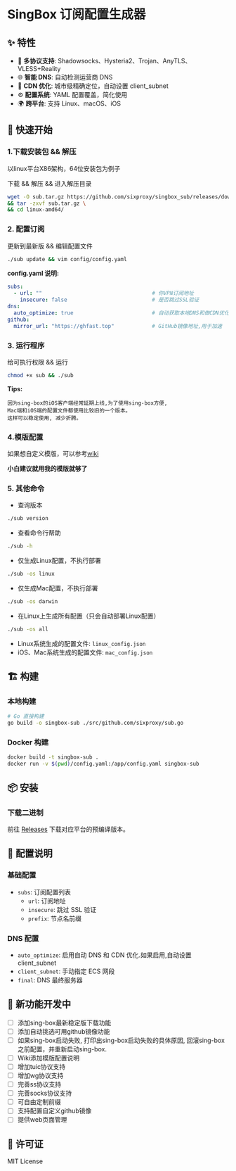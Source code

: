 # SingBox 订阅配置生成器
## ✨ 特性
- 🔧 **多协议支持**: Shadowsocks、Hysteria2、Trojan、AnyTLS、VLESS+Reality
- 🌐 **智能 DNS**: 自动检测运营商 DNS
- 🚀 **CDN 优化**: 城市级精确定位，自动设置 client_subnet
- ⚙️ **配置系统**: YAML 配置覆盖，简化使用
- 🌍 **跨平台**: 支持 Linux、macOS、iOS

## 🚀 快速开始
### 1.下载安装包 && 解压 
以linux平台X86架构，64位安装包为例子

下载 && 解压 && 进入解压目录
```bash
wget -O sub.tar.gz https://github.com/sixproxy/singbox_sub/releases/download/v1.2.9/sub-linux-amd64.tar.gz \
&& tar -zxvf sub.tar.gz \
&& cd linux-amd64/
```

### 2. 配置订阅
更新到最新版 && 编辑配置文件
```bash
./sub update && vim config/config.yaml
```

**config.yaml 说明:**
```yaml
subs:
  - url: ""                                   # 你VPN订阅地址
    insecure: false                           # 是否跳过SSL验证
dns:
  auto_optimize: true                         # 自动获取本地DNS和做CDN优化
github:
  mirror_url: "https://ghfast.top"            # GitHub镜像地址,用于加速
```

### 3. 运行程序
给可执行权限 && 运行
```bash
chmod +x sub && ./sub
```

**Tips:**

    因为sing-box的iOS客户端经常延期上线,为了使用sing-box方便,
    Mac端和iOS端的配置文件都使用比较旧的一个版本。
    这样可以稳定使用, 减少折腾。

### 4.模版配置
如果想自定义模版，可以参考[wiki](https://github.com/sixproxy/singbox_sub/wiki)

**小白建议就用我的模版就够了**

### 5. 其他命令
- 查询版本
```bash
./sub version
```

- 查看命令行帮助
```bash
./sub -h
```
- 仅生成Linux配置，不执行部署
```bash
./sub -os linux
```
- 仅生成Mac配置，不执行部署
```bash
./sub -os darwin
```
- 在Linux上生成所有配置（只会自动部署Linux配置）
```bash
./sub -os all
```
- Linux系统生成的配置文件:   `linux_config.json`
- iOS、Mac系统生成的配置文件: `mac_config.json`


## 🏗️ 构建

### 本地构建
```bash
# Go 直接构建
go build -o singbox-sub ./src/github.com/sixproxy/sub.go
```

### Docker 构建
```bash
docker build -t singbox-sub .
docker run -v $(pwd)/config.yaml:/app/config.yaml singbox-sub
```

## 📦 安装
### 下载二进制
前往 [Releases](https://github.com/sixproxy/singbox_sub/releases) 下载对应平台的预编译版本。

## 🔧 配置说明

### 基础配置
- `subs`: 订阅配置列表
  - `url`: 订阅地址
  - `insecure`: 跳过 SSL 验证
  - `prefix`: 节点名前缀

### DNS 配置
- `auto_optimize`: 启用自动 DNS 和 CDN 优化.如果启用,自动设置client_subnet
- `client_subnet`: 手动指定 ECS 网段
- `final`: DNS 最终服务器

## 🤝 新功能开发中
- [ ] 添加sing-box最新稳定版下载功能
- [ ] 添加自动挑选可用github镜像功能
- [ ] 如果sing-box启动失败, 打印出sing-box启动失败的具体原因, 回滚sing-box之前配置，并重新启动sing-box.
- [ ] Wiki添加模版配置说明
- [ ] 增加tuic协议支持
- [ ] 增加wg协议支持
- [ ] 完善ss协议支持
- [ ] 完善socks协议支持
- [ ] 可自由定制前缀
- [ ] 支持配置自定义github镜像
- [ ] 提供web页面管理

## 📄 许可证

MIT License